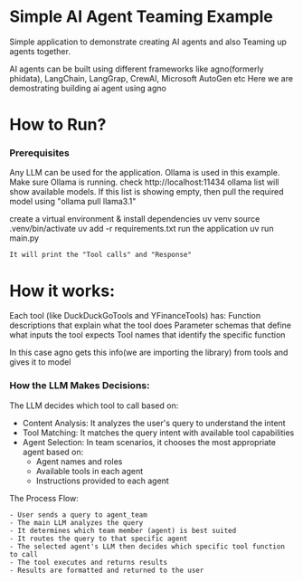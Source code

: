 # Simple AI Agent Teaming Example

Simple application to demonstrate creating AI agents and also Teaming up agents together.

AI agents can be built using different frameworks like agno(formerly phidata), LangChain, LangGrap, CrewAI, Microsoft AutoGen etc 
Here we are demostrating building ai agent using agno

# How to Run?
### Prerequisites
Any LLM can be used for the application. Ollama is used in this example. Make sure Ollama is running.
    check http://localhost:11434
    ollama list will show available models. If this list is showing empty, then pull the required model using "ollama pull llama3.1"

create a virtual environment & install dependencies
    uv venv
    source .venv/bin/activate
    uv add -r requirements.txt
run the application
    uv run main.py

    It will print the "Tool calls" and "Response"

# How it works:
Each tool (like DuckDuckGoTools and YFinanceTools) has:
    Function descriptions that explain what the tool does
    Parameter schemas that define what inputs the tool expects
    Tool names that identify the specific function

In this case agno gets this info(we are importing the library) from tools and gives it to model

### How the LLM Makes Decisions:
The LLM decides which tool to call based on:
- Content Analysis: It analyzes the user's query to understand the intent
- Tool Matching: It matches the query intent with available tool capabilities
- Agent Selection: In team scenarios, it chooses the most appropriate agent based on:
    - Agent names and roles
    - Available tools in each agent
    - Instructions provided to each agent

The Process Flow:

    - User sends a query to agent_team
    - The main LLM analyzes the query
    - It determines which team member (agent) is best suited
    - It routes the query to that specific agent
    - The selected agent's LLM then decides which specific tool function to call
    - The tool executes and returns results
    - Results are formatted and returned to the user